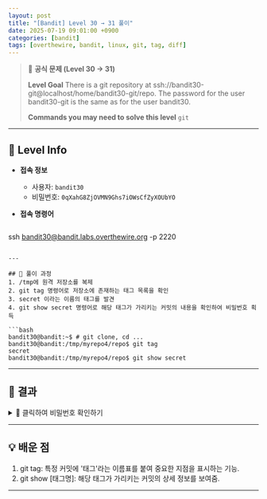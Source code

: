 ```yaml
---
layout: post
title: "[Bandit] Level 30 → 31 풀이"
date: 2025-07-19 09:01:00 +0900
categories: [bandit]
tags: [overthewire, bandit, linux, git, tag, diff]
---
```


> 📝 **공식 문제 (Level 30 → 31)**
>
> **Level Goal**
> There is a git repository at ssh://bandit30-git@localhost/home/bandit30-git/repo. The password for the user bandit30-git is the same as for the user bandit30.
>
> **Commands you may need to solve this level**
> `git`

---

## 🔐 Level Info

- **접속 정보**
  - 사용자: `bandit30`
  - 비밀번호: `0qXahG8ZjOVMN9Ghs7iOWsCfZyXOUbYO`
  
- **접속 명령어**

  ```bash
ssh bandit30@bandit.labs.overthewire.org -p 2220
  ```

---

## 🧪 풀이 과정
1. /tmp에 원격 저장소를 복제
2. git tag 명령어로 저장소에 존재하는 태그 목록을 확인
3. secret 이라는 이름의 태그를 발견
4. git show secret 명령어로 해당 태그가 가리키는 커밋의 내용을 확인하여 비밀번호 획득

```bash
bandit30@bandit:~$ # git clone, cd ...
bandit30@bandit:/tmp/myrepo4/repo$ git tag
secret
bandit30@bandit:/tmp/myrepo4/repo$ git show secret
```

---

## 🎯 결과

<details markdown="1">
<summary>👀 클릭하여 비밀번호 확인하기</summary>

```bash
EeoULMCra2q0dSkYj561DX7s1CpBuOBt
```
</details>

---

## 💡 배운 점

1. git tag: 특정 커밋에 '태그'라는 이름표를 붙여 중요한 지점을 표시하는 기능.
2. git show [태그명]: 해당 태그가 가리키는 커밋의 상세 정보를 보여줌.

<hr class="short-rule">